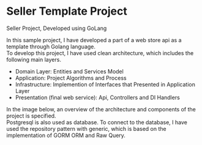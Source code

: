 # Seller Template Project
Seller Project, Developed using GoLang

In this sample project, I have developed a part of a web store api as a template through Golang language.</br>
To develop this project, I have used clean architecture, which includes the following main layers.</br>
<ul>
<li>Domain Layer: Entities and Services Model</li>
<li>Application: Project Algorithms and Process</li>
<li>Infrastructure: Implemention of Interfaces that Presented in Application Layer</li>
<li>Presentation (final web service): Api, Controllers and DI Handlers</li>
</ul>
In the image below, an overview of the architecture and components of the project is specified.</br>
Postgresql is also used as  database. To connect to the database, I have used the repository pattern with generic, which is based on the implementation of GORM ORM and Raw Query.
